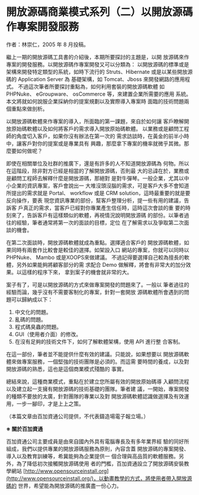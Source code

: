 # 開放源碼商業模式系列（二）以開放源碼作專案開發服務
作者：林崇仁，2005 年 8 月投稿。

繼上一期的開放源碼工具書的介紹後，本期所要探討的主題是，以開 放源碼來作專案的開發服務。以開放源碼作專案開發又可以分類為： 以開放源碼的標準或是架構來開發特定類型的系統，如時下流行的 Struts、Hibernate 或是以某些開放源碼的 Application Server 為 基礎架構，如 Tomcat、Jboss 來開發網路的應用程式。 不過這次筆者所要探討重點為，如何利用套裝的開放源碼軟體 如 PHPNuke、 eGroupware、 osCommerce 等，來建置企業所需要的應用 系統。本文將就如何說服企業採納你的提案規劃以及實際導入專案時 面臨的技術問題兩個重點來做剖析。

以開放源碼軟體來作專案的導入，所面臨的第一課題，來自於如何讓 客戶瞭解開放原始碼軟體以及如何將客戶的需求導入開放原始碼軟體。 以業務或是顧問工程師的角度切入客戶，如果你沒有辦法在第一次的 需求訪談時，在黃金的前半小時中，讓客戶對你的提案或是專業具有 興趣，那麼拿下專案的機率就微乎其微。那麼要如何做呢？

即使在相關單位及社群的推廣下，還是有許多的人不知道開放源碼為 何物。所以在這階段，除非對方已經是相當的了解開放源碼，否則最 大的忌諱在於，業務或是顧問工程師去解釋什麼是開放源碼，那絕對 是對牛彈琴。一般企業，尤其以中小企業的資訊專案，客戶會說出一 大堆沒頭沒腦的需求，可是客戶大多不會知道所提出的需求就是 Portal、 workflow 或是 CRM solution，這時最重要的就是要反向操作，要表 現您資訊專業的部份，幫客戶整理分析，提一些有用的建議，告訴客 戶真正的需求，當客戶已經對你專業產生信任時，這時這次會談的重 要的時刻來了，告訴客戶有這樣類似的軟體，再視情況說明開放源碼 的部份。以筆者過往的經驗，筆者通常將第一次的面談的目標，定位 在了解需求以及爭取第二次面談的機會。

在第二次面談時，開放源碼軟體就成為重點。選擇適合客戶的 開放源碼軟體，如果同時有兩套作比較會是較佳的選擇。如架設入口 網站的專案，你就可以同時以 PHPNuke、 Mambo 或是XOOPS來做建議。 不過記得要選擇自己較為擅長的軟體，另外如果能夠將顧客部分的需 求配合 Demo 做解釋，將會有非常大的加分效果。以這樣的程序下來， 拿到案子的機會就非常的大。

案子有了，可是以開放源碼的方式來做專案開發的問題來了。一般以 筆者過往的經驗而論，幾乎沒有不需要客制化的專案，針對一套開放 源碼軟體所會遇到的問題可以歸納成以下：

1. 中文化的問題。
2. 亂碼的問題。
3. 程式碼臭蟲的問題。
4. GUI（使用者介面）的修改。
5. 在沒有足夠的技術文件下，如何了解軟體架構，使用 API 進行整 合客制。

在這一部份，筆者並不能提供什麼有效的建議。只能說，如果想要以 開放源碼軟體來做專案服務，一個堅強的技術團隊是必須的。而這需 要時間的養成，以及對開放源碼的熟悉，這也是這個商業模式殘酷的 事實。

總結來說，這種商業模式，重點在於建立您所屬有效的開放原始碼導 入顧問流程以及建立起一支擁有開放源碼的技術基礎的團隊。筆者建 議，一開始，專案開發的種類不要放的太廣，針對團隊的專業以及對 開放源碼軟體認識做選擇及有效運用，一步一腳印，才是上上之策。

（本篇文章由百加資通公司提供，不代表鑄造場電子報立場。）

**※ 關於百加資通**

百加資通公司主要成員是由來自國內外具有電腦專長及有多年業界經 驗的同好所組成，我們以提供專業的開放源碼服務為原則，內容含蓋 開放源碼的專案開發、導入以及教育訓練等，希冀能夠為企業提供一 個合理與高品質的軟體服務。另外，為了降低初次接觸開放源碼使用 者的門檻，百加資通設立了開放源碼安裝教學網站 [http://www.opensourceinstall.org](http://www.opensourceinstall.org/)，以動畫教學的方式，將使用者帶入開放源碼的 世界，希望能為開放源碼的推廣盡一份心力。